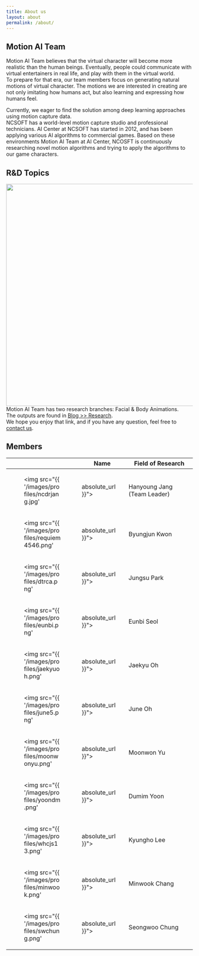 ```yaml
---
title: About us
layout: about
permalink: /about/
---
```


## Motion AI Team

Motion AI Team believes that the virtual character will become more realistic than the human beings.
Eventually, people could communicate with virtual entertainers in real life, and play with them in the virtual world. <br>
To prepare for that era, our team members focus on generating natural motions of virtual character.
The motions we are interested in creating are not only imitating how humans act, but also learning and expressing how humans feel.

Currently, we eager to find the solution among deep learning approaches using motion capture data. <br>
NCSOFT has a world-level motion capture studio and professional technicians. AI Center at NCSOFT has started in 2012, and has been applying various AI algorithms to commercial games. Based on these environments Motion AI Team at AI Center, NCOSFT is continuously researching novel motion algorithms and trying to apply the algorithms to our game characters.

## R&D Topics

<img width="600" src="/images/posts/2019-04-22-topics.png"> <br>
Motion AI Team has two research branches: Facial & Body Animations. <br>
The outputs are found in <a href="https://nc-moai.github.io/blog/#research"> Blog >> Research</a>. <br>
We hope you enjoy that link, and if you have any question, feel free to <a href="mailto:ncdrjang@ncsoft.com"> contact us</a>.


## Members

|       | Name       |  Field of Research                                            |
|-------|------------|---------------------------------------------------------------|
| <figure style="width:100px"><img src="{{ '/images/profiles/ncdrjang.jpg' | absolute_url }}"></figure> | Hanyoung Jang (Team Leader) | Game AI, Computer Graphics, General-purpose GPUs, Robotics |
| <figure style="width:100px"><img src="{{ '/images/profiles/requiem4546.png' | absolute_url }}"></figure> | Byungjun Kwon | Inverse Kinematics, Style Transfer |
| <figure style="width:100px"><img src="{{ '/images/profiles/dtrca.png' | absolute_url }}"></figure> | Jungsu Park | Speech Recognition, Facial Animation, Deep Learning |
| <figure style="width:100px"><img src="{{ '/images/profiles/eunbi.png' | absolute_url }}"></figure> | Eunbi Seol | Facial Performance Capture, Facial Animation |
| <figure style="width:100px"><img src="{{ '/images/profiles/jaekyuoh.png' | absolute_url }}"></figure> | Jaekyu Oh | Facial Animation |
| <figure style="width:100px"><img src="{{ '/images/profiles/june5.png' | absolute_url }}"></figure> | June Oh | Facial Animation |
| <figure style="width:100px"><img src="{{ '/images/profiles/moonwonyu.png' | absolute_url }}"></figure> | Moonwon Yu | Inverse Kinematics, Style Transfer |
| <figure style="width:100px"><img src="{{ '/images/profiles/yoondm.png' | absolute_url }}"></figure> | Dumim Yoon | Facial Performance Capture, 3D Reconstruction |
| <figure style="width:100px"><img src="{{ '/images/profiles/whcjs13.png' | absolute_url }}"></figure> | Kyungho Lee | Character Animation |
| <figure style="width:100px"><img src="{{ '/images/profiles/minwook.png' | absolute_url }}"></figure> | Minwook Chang | Motion Denoising |
| <figure style="width:100px"><img src="{{ '/images/profiles/swchung.png' | absolute_url }}"></figure> | Seongwoo Chung | Facial Animation |
